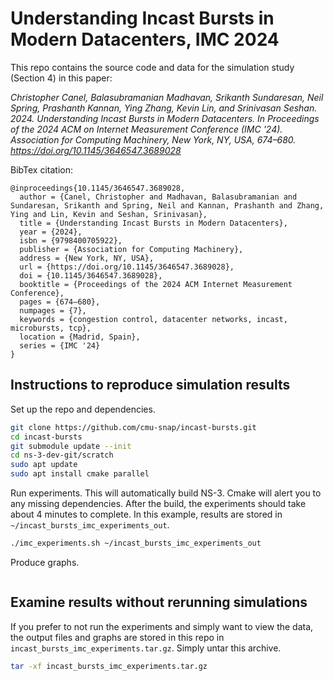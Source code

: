 # Understanding Incast Bursts in Modern Datacenters, IMC 2024

This repo contains the source code and data for the simulation study (Section 4) in this paper:

_Christopher Canel, Balasubramanian Madhavan, Srikanth Sundaresan, Neil Spring, Prashanth Kannan, Ying Zhang, Kevin Lin, and Srinivasan Seshan. 2024. Understanding Incast Bursts in Modern Datacenters. In Proceedings of the 2024 ACM on Internet Measurement Conference (IMC '24). Association for Computing Machinery, New York, NY, USA, 674–680. https://doi.org/10.1145/3646547.3689028_

BibTex citation:
```
@inproceedings{10.1145/3646547.3689028,
  author = {Canel, Christopher and Madhavan, Balasubramanian and Sundaresan, Srikanth and Spring, Neil and Kannan, Prashanth and Zhang, Ying and Lin, Kevin and Seshan, Srinivasan},
  title = {Understanding Incast Bursts in Modern Datacenters},
  year = {2024},
  isbn = {9798400705922},
  publisher = {Association for Computing Machinery},
  address = {New York, NY, USA},
  url = {https://doi.org/10.1145/3646547.3689028},
  doi = {10.1145/3646547.3689028},
  booktitle = {Proceedings of the 2024 ACM Internet Measurement Conference},
  pages = {674–680},
  numpages = {7},
  keywords = {congestion control, datacenter networks, incast, microbursts, tcp},
  location = {Madrid, Spain},
  series = {IMC '24}
}
```


## Instructions to reproduce simulation results

Set up the repo and dependencies.
```bash
git clone https://github.com/cmu-snap/incast-bursts.git
cd incast-bursts
git submodule update --init
cd ns-3-dev-git/scratch
sudo apt update
sudo apt install cmake parallel
```

Run experiments. This will automatically build NS-3. Cmake will alert you to any missing dependencies. After the build, the experiments should take about 4 minutes to complete. In this example, results are stored in `~/incast_bursts_imc_experiments_out`.
```bash
./imc_experiments.sh ~/incast_bursts_imc_experiments_out
```

Produce graphs.
```bash


```


## Examine results without rerunning simulations

If you prefer to not run the experiments and simply want to view the data, the output files and graphs are stored in this repo in `incast_bursts_imc_experiments.tar.gz`. Simply untar this archive.
```bash
tar -xf incast_bursts_imc_experiments.tar.gz
```

